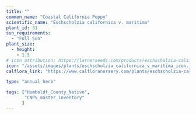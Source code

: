 ```yaml
---
title: ""
common_name: "Coastal California Poppy"
scientific_name: "Eschscholzia californica v. maritima"
plant_id: 31
sun_requirements:
  - "Full Sun"
plant_size:
  - height: 
    - 1.5
# icon attribution: https://larnerseeds.com/products/eschscholzia-californica-var-maritima-coastal-poppy 
icon: "/assets/images/plants/eschscholzia_californica_v_maritima_icon.jpg" 
calflora_link: "https://www.calfloranursery.com/plants/eschscholzia-californica-maritima"

type: "annual herb"

tags: ["Humboldt_County_Native",
       "CNPS_master_inventory"
      ]
---
```


